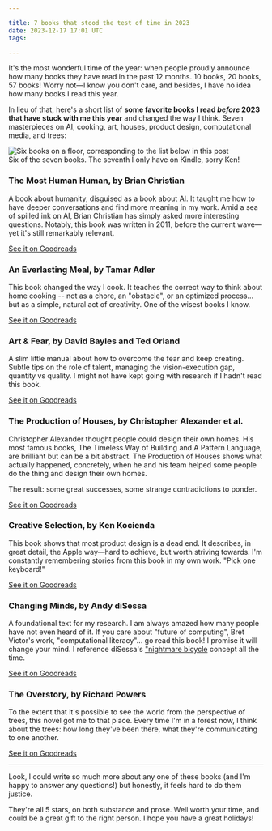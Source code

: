 ```yaml
---

title: 7 books that stood the test of time in 2023
date: 2023-12-17 17:01 UTC
tags:

---
```


It's the most wonderful time of the year: when people proudly announce how many books they have read in the past 12 months. 10 books, 20 books, 57 books! Worry not—I know you don't care, and besides, I have no idea how many books I read this year.

In lieu of that, here's a short list of **some favorite books I read *before* 2023 that have stuck with me this year** and changed the way I think. Seven masterpieces on AI, cooking, art, houses, product design, computational media, and trees:

<figure style="margin: 0;">
  <img src="/images/article_images/seven-books.jpg" alt="Six books on a floor, corresponding to the list below in this post">
  <figcaption>Six of the seven books. The seventh I only have on Kindle, sorry Ken!</figcaption>
</figure>

### The Most Human Human, by Brian Christian

A book about humanity, disguised as a book about AI. It taught me how to have deeper conversations and find more meaning in my work. Amid a sea of spilled ink on AI, Brian Christian has simply asked more interesting questions. Notably, this book was written in 2011, before the current wave—yet it's still remarkably relevant.

[See it on Goodreads](https://www.goodreads.com/en/book/show/8884400)

### An Everlasting Meal, by Tamar Adler

This book changed the way I cook. It teaches the correct way to think about home cooking -- not as a chore, an "obstacle", or an optimized process... but as a simple, natural act of creativity. One of the wisest books I know.

[See it on Goodreads](https://www.goodreads.com/en/book/show/11300085)

### Art & Fear, by David Bayles and Ted Orland

A slim little manual about how to overcome the fear and keep creating. Subtle tips on the role of talent, managing the vision-execution gap, quantity vs quality. I might not have kept going with research if I hadn't read this book.

[See it on Goodreads](https://www.goodreads.com/en/book/show/187633)

### The Production of Houses, by Christopher Alexander et al.

Christopher Alexander thought people could design their own homes. His most famous books, The Timeless Way of Building and A Pattern Language, are brilliant but can be a bit abstract. The Production of Houses shows what actually happened, concretely, when he and his team helped some people do the thing and design their own homes.

The result: some great successes, some strange contradictions to ponder.

[See it on Goodreads](https://www.goodreads.com/book/show/106725.The_Production_of_Houses)

### Creative Selection, by Ken Kocienda

This book shows that most product design is a dead end. It describes, in great detail, the Apple way—hard to achieve, but worth striving towards. I'm constantly remembering stories from this book in my own work. "Pick one keyboard!"

[See it on Goodreads](https://www.goodreads.com/book/show/37638098-creative-selection)

### Changing Minds, by Andy diSessa

A foundational text for my research. I am always amazed how many people have not even heard of it. If you care about "future of computing", Bret Victor's work, "computational literacy"... go read this book! I promise it will change your mind. I reference diSessa's ["nightmare bicycle](https://twitter.com/geoffreylitt/status/1153373693713817600) concept all the time.

[See it on Goodreads](https://www.goodreads.com/book/show/1752380)

### The Overstory, by Richard Powers

To the extent that it's possible to see the world from the perspective of trees, this novel got me to that place. Every time I'm in a forest now, I think about the trees: how long they've been there, what they're communicating to one another.

[See it on Goodreads](https://www.goodreads.com/en/book/show/40180098)

---

Look, I could write so much more about any one of these books (and I'm happy to answer any questions!) but honestly, it feels hard to do them justice.

They're all 5 stars, on both substance and prose. Well worth your time, and could be a great gift to the right person. I hope you have a great holidays!